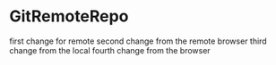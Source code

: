 # GitRemoteRepo
first change for remote
second change from the remote browser
third change from the local
fourth change from the browser
